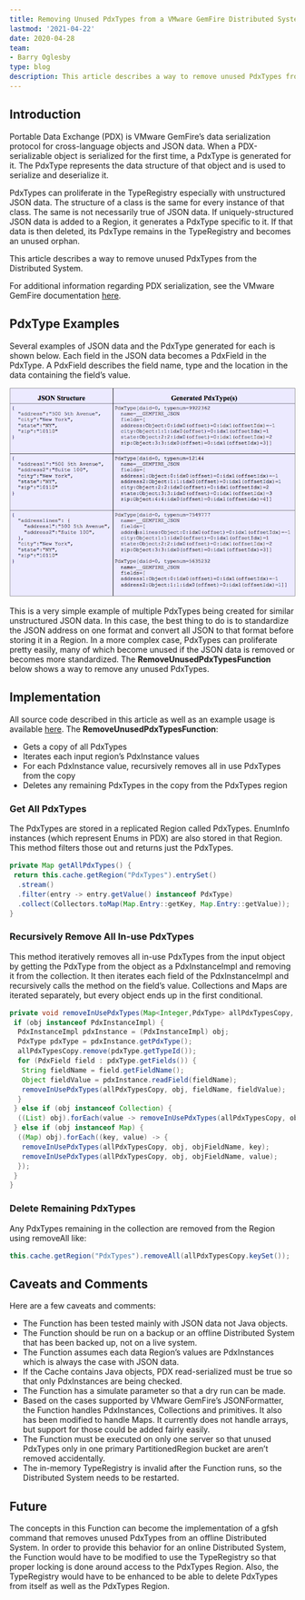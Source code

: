 ```yaml
---
title: Removing Unused PdxTypes from a VMware GemFire Distributed System
lastmod: '2021-04-22'
date: 2020-04-28
team:
- Barry Oglesby
type: blog
description: This article describes a way to remove unused PdxTypes from the Distributed System. 
---
```


## Introduction
   Portable Data Exchange (PDX) is VMware GemFire’s data serialization protocol for cross-language objects and JSON data. When a PDX-serializable object is serialized for the first time, a PdxType is generated for it. The PdxType represents the data structure of that object and is used to serialize and deserialize it.
   
   PdxTypes can proliferate in the TypeRegistry especially with unstructured JSON data. The structure of a class is the same for every instance of that class. The same is not necessarily true of JSON data. If uniquely-structured JSON data is added to a Region, it generates a PdxType specific to it. If that data is then deleted, its PdxType remains in the TypeRegistry and becomes an unused orphan.
   
   This article describes a way to remove unused PdxTypes from the Distributed System.
   
   For additional information regarding PDX serialization, see the VMware GemFire documentation [here](https://docs.vmware.com/en/VMware-Tanzu-GemFire/9.15/tgf/GUID-developing-data_serialization-gemfire_pdx_serialization.html).


## PdxType Examples
Several examples of JSON data and the PdxType generated for each is shown below. Each field in the JSON data becomes a PdxField in the PdxType. A PdxField describes the field name, type and the location in the data containing the field’s value.

![img](images/removing-unused-pdxtypes-diagram.png#diagram)

This is a very simple example of multiple PdxTypes being created for similar unstructured JSON data. In this case, the best thing to do is to standardize the JSON address on one format and convert all JSON to that format before storing it in a Region.
In a more complex case, PdxTypes can proliferate pretty easily, many of which become unused if the JSON data is removed or becomes more standardized. The **RemoveUnusedPdxTypesFunction** below shows a way to remove any unused PdxTypes.

## Implementation
All source code described in this article as well as an example usage is available [here](https://github.com/boglesby/remove-unused-pdxtypes).
The **RemoveUnusedPdxTypesFunction**:
* Gets a copy of all PdxTypes
* Iterates each input region’s PdxInstance values
* For each PdxInstance value, recursively removes all in use PdxTypes from the copy
* Deletes any remaining PdxTypes in the copy from the PdxTypes region

### Get All PdxTypes
The PdxTypes are stored in a replicated Region called PdxTypes. EnumInfo instances (which represent Enums in PDX) are also stored in that Region. This method filters those out and returns just the PdxTypes.

```java
private Map getAllPdxTypes() {
 return this.cache.getRegion("PdxTypes").entrySet()
  .stream()
  .filter(entry -> entry.getValue() instanceof PdxType)
  .collect(Collectors.toMap(Map.Entry::getKey, Map.Entry::getValue));
}
```

### Recursively Remove All In-use PdxTypes
This method iteratively removes all in-use PdxTypes from the input object by getting the PdxType from the object as a PdxInstanceImpl and removing it from the collection. It then iterates each field of the PdxInstanceImpl and recursively calls the method on the field’s value. Collections and Maps are iterated separately, but every object ends up in the first conditional.

```java
private void removeInUsePdxTypes(Map<Integer,PdxType> allPdxTypesCopy, Object parent, String objFieldName, Object obj) {
 if (obj instanceof PdxInstanceImpl) {
  PdxInstanceImpl pdxInstance = (PdxInstanceImpl) obj;
  PdxType pdxType = pdxInstance.getPdxType();
  allPdxTypesCopy.remove(pdxType.getTypeId());
  for (PdxField field : pdxType.getFields()) {
   String fieldName = field.getFieldName();
   Object fieldValue = pdxInstance.readField(fieldName);
   removeInUsePdxTypes(allPdxTypesCopy, obj, fieldName, fieldValue);
  }
 } else if (obj instanceof Collection) {
  ((List) obj).forEach(value -> removeInUsePdxTypes(allPdxTypesCopy, obj, objFieldName, value));
 } else if (obj instanceof Map) {
  ((Map) obj).forEach((key, value) -> {
   removeInUsePdxTypes(allPdxTypesCopy, obj, objFieldName, key);
   removeInUsePdxTypes(allPdxTypesCopy, obj, objFieldName, value);
  });
 }
}
```

### Delete Remaining PdxTypes
Any PdxTypes remaining in the collection are removed from the Region using removeAll like:

```java
this.cache.getRegion("PdxTypes").removeAll(allPdxTypesCopy.keySet());
```

## Caveats and Comments
Here are a few caveats and comments:
* The Function has been tested mainly with JSON data not Java objects.
* The Function should be run on a backup or an offline Distributed System that has been backed up, not on a live system.
* The Function assumes each data Region’s values are PdxInstances which is always the case with JSON data.
* If the Cache contains Java objects, PDX read-serialized must be true so that only PdxInstances are being checked.
* The Function has a simulate parameter so that a dry run can be made.
* Based on the cases supported by VMware GemFire’s JSONFormatter, the Function handles PdxInstances, Collections and primitives. It also has been modified to handle Maps. It currently does not handle arrays, but support for those could be added fairly easily.
* The Function must be executed on only one server so that unused PdxTypes only in one primary PartitionedRegion bucket are aren’t removed accidentally.
* The in-memory TypeRegistry is invalid after the Function runs, so the Distributed System needs to be restarted.

## Future
   The concepts in this Function can become the implementation of a gfsh command that removes unused PdxTypes from an offline Distributed System. In order to provide this behavior for an online Distributed System, the Function would have to be modified to use the TypeRegistry so that proper locking is done around access to the PdxTypes Region. Also, the TypeRegistry would have to be enhanced to be able to delete PdxTypes from itself as well as the PdxTypes Region.